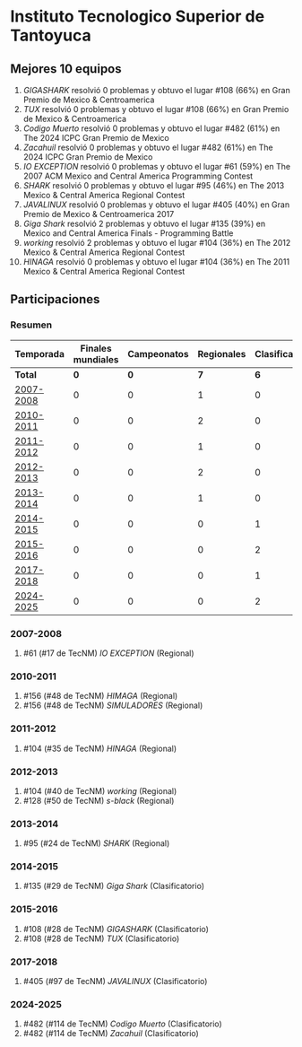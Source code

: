 # Instituto Tecnologico Superior de Tantoyuca

## Mejores 10 equipos

1. _GIGASHARK_ resolvió 0 problemas y obtuvo el lugar #108 (66%) en Gran Premio de Mexico & Centroamerica
1. _TUX_ resolvió 0 problemas y obtuvo el lugar #108 (66%) en Gran Premio de Mexico & Centroamerica
1. _Codigo Muerto_ resolvió 0 problemas y obtuvo el lugar #482 (61%) en The 2024 ICPC Gran Premio de Mexico
1. _Zacahuil_ resolvió 0 problemas y obtuvo el lugar #482 (61%) en The 2024 ICPC Gran Premio de Mexico
1. _IO EXCEPTION_ resolvió 0 problemas y obtuvo el lugar #61 (59%) en The 2007 ACM Mexico and Central America Programming Contest
1. _SHARK_ resolvió 0 problemas y obtuvo el lugar #95 (46%) en The 2013 Mexico & Central America Regional Contest
1. _JAVALINUX_ resolvió 0 problemas y obtuvo el lugar #405 (40%) en Gran Premio de Mexico & Centroamerica 2017
1. _Giga Shark_ resolvió 2 problemas y obtuvo el lugar #135 (39%) en Mexico and Central America Finals - Programming Battle
1. _working_ resolvió 2 problemas y obtuvo el lugar #104 (36%) en The 2012 Mexico & Central America Regional Contest
1. _HINAGA_ resolvió 0 problemas y obtuvo el lugar #104 (36%) en The 2011 Mexico & Central America Regional Contest

## Participaciones

### Resumen

| Temporada | Finales mundiales | Campeonatos | Regionales | Clasificatorios | Equipos |
| --- | --- | --- | --- | --- | --- |
| **Total** | **0** | **0** | **7** | **6** | **13** |
| [2007-2008](#2007-2008) | 0 | 0 | 1 | 0 | 1 |
| [2010-2011](#2010-2011) | 0 | 0 | 2 | 0 | 2 |
| [2011-2012](#2011-2012) | 0 | 0 | 1 | 0 | 1 |
| [2012-2013](#2012-2013) | 0 | 0 | 2 | 0 | 2 |
| [2013-2014](#2013-2014) | 0 | 0 | 1 | 0 | 1 |
| [2014-2015](#2014-2015) | 0 | 0 | 0 | 1 | 1 |
| [2015-2016](#2015-2016) | 0 | 0 | 0 | 2 | 2 |
| [2017-2018](#2017-2018) | 0 | 0 | 0 | 1 | 1 |
| [2024-2025](#2024-2025) | 0 | 0 | 0 | 2 | 2 |

### 2007-2008

1. #61 (#17 de TecNM) _IO EXCEPTION_ (Regional)

### 2010-2011

1. #156 (#48 de TecNM) _HIMAGA_ (Regional)
1. #156 (#48 de TecNM) _SIMULADORES_ (Regional)

### 2011-2012

1. #104 (#35 de TecNM) _HINAGA_ (Regional)

### 2012-2013

1. #104 (#40 de TecNM) _working_ (Regional)
1. #128 (#50 de TecNM) _s-black_ (Regional)

### 2013-2014

1. #95 (#24 de TecNM) _SHARK_ (Regional)

### 2014-2015

1. #135 (#29 de TecNM) _Giga Shark_ (Clasificatorio)

### 2015-2016

1. #108 (#28 de TecNM) _GIGASHARK_ (Clasificatorio)
1. #108 (#28 de TecNM) _TUX_ (Clasificatorio)

### 2017-2018

1. #405 (#97 de TecNM) _JAVALINUX_ (Clasificatorio)

### 2024-2025

1. #482 (#114 de TecNM) _Codigo Muerto_ (Clasificatorio)
1. #482 (#114 de TecNM) _Zacahuil_ (Clasificatorio)



